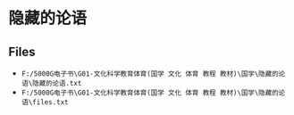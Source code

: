 # 隐藏的论语

## Files

- `F:/5000G电子书\G01-文化科学教育体育(国学 文化 体育 教程 教材)\国学\隐藏的论语\隐藏的论语.txt`
- `F:/5000G电子书\G01-文化科学教育体育(国学 文化 体育 教程 教材)\国学\隐藏的论语\files.txt`
